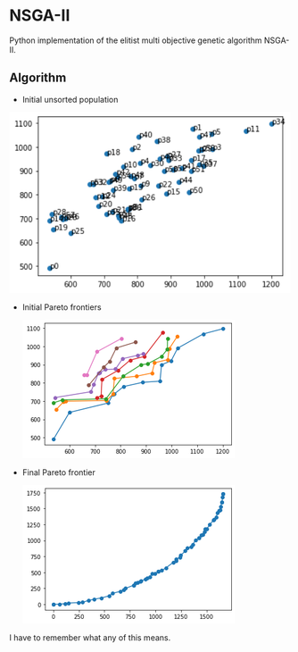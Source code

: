 # NSGA-II
Python implementation of the elitist multi objective genetic algorithm NSGA-II.

## Algorithm
* Initial unsorted population

<p align="center">
<img src="/media/unsorted_population.png" width="1000"/>
</p>

* Initial Pareto frontiers

    ![](/media/initial_pareto_frontiers.png)

* Final Pareto frontier

    ![](/media/final_pareto_frontier.png)

I have to remember what any of this means.

